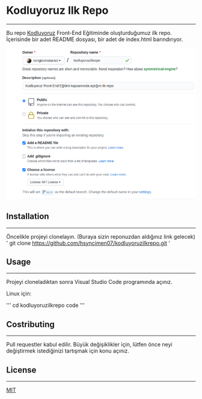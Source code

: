 # Kodluyoruz Ilk Repo
--------------------------------
Bu repo [Kodluyoruz](https://kodluyoruz.org/) Front-End Eğitiminde oluşturduğumuz ilk repo. İçerisinde bir adet README dosyası, bir adet de index.html barındırıyor.

![](https://raw.githubusercontent.com/Kodluyoruz/taskforce/main/git/odev1/figures/github.png)

## Installation
---------------------------------------
Öncelikle projeyi clonelayın. (Buraya sizin reponuzdan aldığınız link gelecek)
'
git clone https://github.com/hsyncimen07/kodluyoruzilkrepo.git
'

## Usage
-----------------------------------------
Projeyi cloneladıktan sonra Visual Studio Code programında açınız.

Linux için:

'''
cd kodluyoruzilkrepo
code
'''

## Costributing
----------------------------------------
Pull requestler kabul edilir. Büyük değişiklikler için, lütfen önce neyi değiştirmek istediğinizi tartışmak için konu açınız.

## License
------------------------------------------
[MIT](https://choosealicense.com/licenses/mit/)
